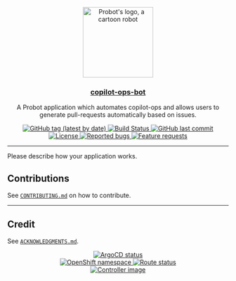 <p align="center">
  <a href="https://github.com/apps/copilot-ops-bot">
    <img src="https://github.com//main/static/robot.svg" width="160" alt="Probot's logo, a cartoon robot" />
  </a>
</p>
<h3 align="center"><a href="https://github.com/apps/copilot-ops-bot">copilot-ops-bot</a></h3>
<p align="center">A Probot application which automates copilot-ops and allows users to generate pull-requests automatically based on issues.</p>
<p align="center">
  <a href="https://github.com//releases">
    <img alt="GitHub tag (latest by date)" src="https://img.shields.io/github/v/tag/">
  </a>
  <a href="https://github.com//actions?query=workflow%3APush">
    <img alt="Build Status" src="https://img.shields.io/github/workflow/status//Push">
  </a>
  <a href="https://github.com/">
    <img alt="GitHub last commit" src="https://img.shields.io/github/last-commit/">
  </a>
  <a href="https://github.com//blob/main/LICENSE">
    <img alt="License" src="https://img.shields.io/badge/license-MIT-blue.svg">
  </a>
  <a href="https://github.com//issues?q=is%3Aissue+is%3Aopen+label%3Akind%2Fbug">
    <img alt="Reported bugs" src="https://img.shields.io/github/issues-search/?color=red&label=reported%20bugs&query=is%3Aopen%20label%3Akind%2Fbug">
  </a>
  <a href="https://github.com//issues?q=is%3Aissue+is%3Aopen+label%3Akind%2Fbug">
    <img alt="Feature requests" src="https://img.shields.io/github/issues-search/?label=feature%20requests&query=is%3Aopen%20label%3Akind%2Ffeature">
  </a>
</p>

---

Please describe how your application works.

## Contributions

See [`CONTRIBUTING.md`](CONTRIBUTING.md) on how to contribute.

---

## Credit

See [`ACKNOWLEDGMENTS.md`](ACKNOWLEDGMENTS.md).

<p align="center">
  <a href="https://argocd.operate-first.cloud/applications/copilot-ops-bot">
    <img alt="ArgoCD status" src="https://argocd.operate-first.cloud/api/badge?name=copilot-ops-bot&revision=true">
  </a><br />
  <a href="https://console-openshift-console.apps.smaug.na.operate-first.cloud/k8s/cluster/projects/copilot-ops-bot">
    <img alt="OpenShift namespace" src="https://img.shields.io/badge/OpenShift-copilot-ops-bot-white?logo=redhatopenshift&logoColor=white&labelColor=ee0000">
  </a>
  <a href="https://peribolos.operate-first.cloud">
    <img alt="Route status" src="https://img.shields.io/website?label=Availability&url=https%3A%2F%2F%2Fhealthz">
  </a><br />
  <a href="https://quay.io/repository/copilot-ops/copilot-ops-bot?tab=tags">
    <img alt="Controller image" src="https://img.shields.io/badge/Quay-redhat-et%2Fcopilot-ops-bot-blue">
  </a>
</p>
